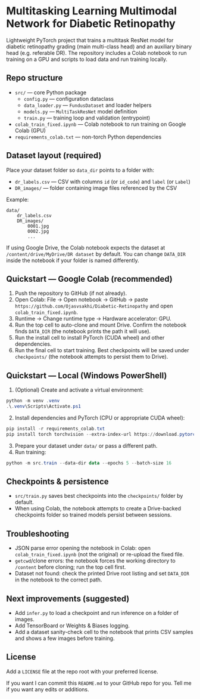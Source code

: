 # Multitasking Learning Multimodal Network for Diabetic Retinopathy

Lightweight PyTorch project that trains a multitask ResNet model for diabetic retinopathy grading (main multi-class head) and an auxiliary binary head (e.g. referable DR). The repository includes a Colab notebook to run training on a GPU and scripts to load data and run training locally.

## Repo structure
- `src/` — core Python package
	- `config.py` — configuration dataclass
	- `data_loader.py` — `FundusDataset` and loader helpers
	- `models.py` — `MultiTaskResNet` model definition
	- `train.py` — training loop and validation (entrypoint)
- `colab_train_fixed.ipynb` — Colab notebook to run training on Google Colab (GPU)
- `requirements_colab.txt` — non-torch Python dependencies

## Dataset layout (required)
Place your dataset folder so `data_dir` points to a folder with:
- `dr_labels.csv` — CSV with columns `id` (or `id_code`) and `label` (or `Label`)
- `DR_images/` — folder containing image files referenced by the CSV

Example:
```
data/
	dr_labels.csv
	DR_images/
		0001.jpg
		0002.jpg
		...
```

If using Google Drive, the Colab notebook expects the dataset at `/content/drive/MyDrive/DR dataset` by default. You can change `DATA_DIR` inside the notebook if your folder is named differently.

## Quickstart — Google Colab (recommended)
1. Push the repository to GitHub (if not already).
2. Open Colab: File → Open notebook → GitHub → paste `https://github.com/Ojasvsakhi/Diabetic-Retinopathy` and open `colab_train_fixed.ipynb`.
3. Runtime → Change runtime type → Hardware accelerator: GPU.
4. Run the top cell to auto-clone and mount Drive. Confirm the notebook finds `DATA_DIR` (the notebook prints the path it will use).
5. Run the install cell to install PyTorch (CUDA wheel) and other dependencies.
6. Run the final cell to start training. Best checkpoints will be saved under `checkpoints/` (the notebook attempts to persist them to Drive).

## Quickstart — Local (Windows PowerShell)
1. (Optional) Create and activate a virtual environment:
```powershell
python -m venv .venv
.\.venv\Scripts\Activate.ps1
```
2. Install dependencies and PyTorch (CPU or appropriate CUDA wheel):
```powershell
pip install -r requirements_colab.txt
pip install torch torchvision --extra-index-url https://download.pytorch.org/whl/cu117
```
3. Prepare your dataset under `data/` or pass a different path.
4. Run training:
```powershell
python -m src.train --data-dir data --epochs 5 --batch-size 16
```

## Checkpoints & persistence
- `src/train.py` saves best checkpoints into the `checkpoints/` folder by default.
- When using Colab, the notebook attempts to create a Drive-backed checkpoints folder so trained models persist between sessions.

## Troubleshooting
- JSON parse error opening the notebook in Colab: open `colab_train_fixed.ipynb` (not the original) or re-upload the fixed file.
- `getcwd`/clone errors: the notebook forces the working directory to `/content` before cloning; run the top cell first.
- Dataset not found: check the printed Drive root listing and set `DATA_DIR` in the notebook to the correct path.

## Next improvements (suggested)
- Add `infer.py` to load a checkpoint and run inference on a folder of images.
- Add TensorBoard or Weights & Biases logging.
- Add a dataset sanity-check cell to the notebook that prints CSV samples and shows a few images before training.

## License
Add a `LICENSE` file at the repo root with your preferred license.

If you want I can commit this `README.md` to your GitHub repo for you. Tell me if you want any edits or additions.
